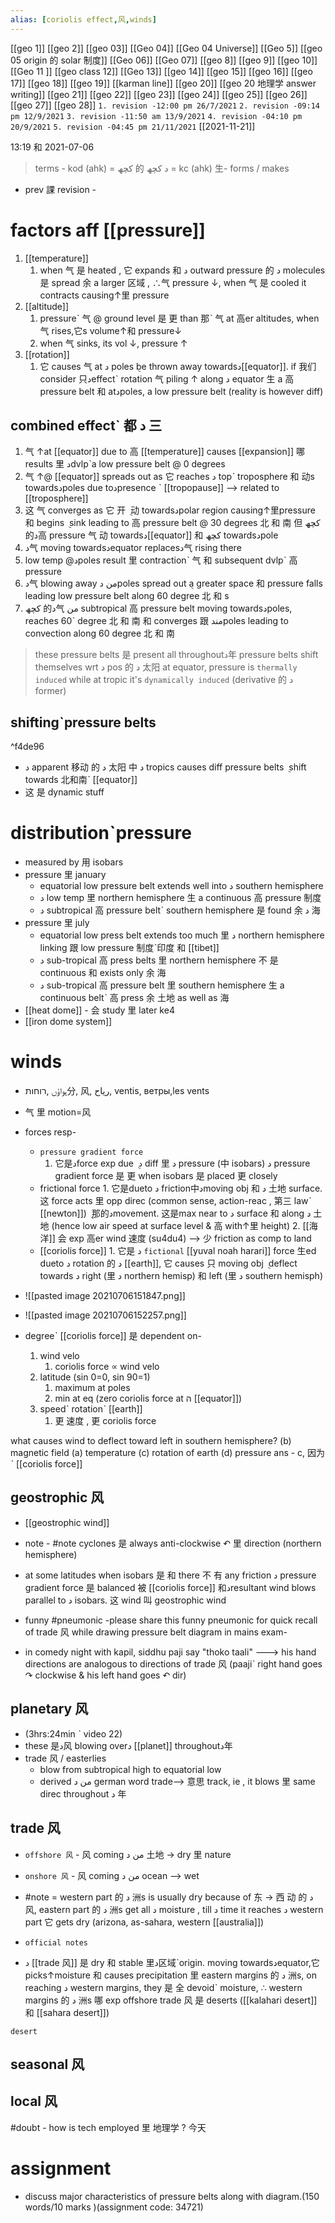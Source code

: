 ```yaml
---
alias: [coriolis effect,风,winds]
---
```

[[geo 1]] [[geo 2]] [[geo 03]] [[Geo 04]] [[Geo 04 Universe]] [[Geo 5]] [[geo 05 origin 的 solar 制度]]
[[Geo 06]] [[Geo 07]] [[geo 8]] [[geo 9]] [[geo 10]]
[[Geo 11 ]] [[geo class 12]] [[Geo 13]] [[geo 14]] [[geo 15]]
[[geo 16]] [[geo 17]] [[geo 18]] [[geo 19]] [[karman line]] [[geo 20]] [[geo 20 地理学 answer writing]]
[[geo 21]] [[geo 22]] [[geo 23]] [[geo 24]] [[geo 25]]
[[geo 26]] [[geo 27]] [[geo 28]]
`1. revision -12:00 pm 26/7/2021`
`2. revision -09:14 pm 12/9/2021`
`3. revision -11:50 am 13/9/2021`
`4. revision -04:10 pm 20/9/2021`
`5. revision -04:45 pm 21/11/2021` [[2021-11-21]]
	
13:19 和 2021-07-06
> terms - kod (ahk)  =  کچھ 的 د 
>  کچھ = kc (ahk)
>  生- forms / makes 

- prev 課 revision -
# factors aff [[pressure]]
1. [[temperature]]
	1. when 气  是 heated , 它 expands 和 د outward pressure 的 د molecules 是 spread 余 a larger 区域 , ∴气 pressure ↓, when 气 是 cooled it contracts causing↑里 pressure
2.  [[altitude]]
	1. pressureˋ 气 @ ground level 是 更 than 那ˋ 气 at 高er altitudes, when 气 rises,它s volume↑和 pressure↓
	2. when 气 sinks, its vol ↓, pressure ↑
3.  [[rotation]]
	1. 它 causes 气 at د poles ݈be thrown away towardsد[[equator]]. if 我们 consider 只دeffectˋ rotation 气 piling ↑ along د equator 生 a 高 pressure belt 和 atدpoles, a low pressure belt (reality is however diff)

## combined effectˋ 都 د 三
1. 气 ↑at [[equator]] due to 高 [[temperature]] causes [[expansion]] 哪 results 里 دdvlpˋa low pressure belt @ 0 degrees
2. 气 ↑@ [[equator]] spreads out as 它 reaches د topˋ troposphere 和 动s towardsدpoles due toدpresence ˋ [[tropopause]] --> related to [[troposphere]]
3. 这 气 converges as  它 开 ݈  动 towardsدpolar region causing↑里pressure 和 begins ݈  sink leading to 高 pressure belt @ 30 degrees 北 和 南 但 کچھ 的د高 pressure 气 动  towardsد[[equator]] 和 کچھ towardsدpole
4. د气 moving towardsدequator replacesد气 rising there
5.  low temp @دpoles result 里 contractionˋ 气 和 subsequent dvlpˋ 高 pressure
6.  د气 blowing away من دpoles spread out ݈a greater space 和 pressure falls leading low pressure belt along 60 degree 北 和 s
7.   کچھ 的د气 من subtropical 高 pressure belt moving towardsدpoles, reaches 60ˋ degree 北 和 南 和 converges 跟 مندpoles leading to convection along 60 degree 北 和 南 

> these pressure belts 是 present all throughoutد年
> pressure belts shift themselves wrt د pos 的 د 太阳
> at equator, pressure is `thermally induced` while at tropic it's `dynamically induced` (derivative 的 د former)

## shiftingˋpressure belts
^f4de96
-  د apparent 移动 的 د 太阳 中 د tropics causes diff pressure belts ݈ shift towards 北和南ˋ [[equator]]
-  这 是 dynamic stuff

# distributionˋpressure
- measured by 用 isobars
- pressure 里 january
	- equatorial low pressure belt extends well into د southern hemisphere
	- د low temp 里 northern hemisphere 生 a continuous 高 pressure 制度
	- د subtropical 高 pressure beltˋ southern hemisphere 是 found 余 د 海
-   pressure 里 july
	- equatorial low press belt extends too much 里 د northern hemisphere linking 跟 low pressure 制度ˋ印度 和 [[tibet]]
	- د sub-tropical 高 press belts 里 northern hemisphere 不 是 continuous 和 exists only 余 海
	- د sub-tropical 高  pressure belt 里 southern hemisphere 生 a continuous beltˋ 高 press 余 土地 as well as 海
- [[heat dome]] - 会 study 里 later ke4
- [[iron dome system]]

# winds
- ہواؤں ,רוחות分, 风, رياح, ventis, ветры,les vents
- 气 里 motion=风
- forces resp-
	- `pressure gradient force`
		1. 它是دforce exp due ݈  د diff 里 د pressure (中 isobars) د pressure gradient force 是 更 when isobars 是 placed 更 closely
	- frictional force
			1.  它是dueto د friction中دmoving obj 和 د 土地 surface. 这 force acts 里 opp direc (common sense, action-reac , 第三 lawˋ [[newton]]) ݈ 那的دmovement. 这是max near to د surface 和 along د 土地 (hence low air speed at surface level & 高 with↑里 height)
			2.  [[海洋]] 会 exp 高er wind 速度 (su4du4) --> 少 friction as comp to land
	-  [[coriolis force]]
			1. 它是 د `fictional` [[yuval noah harari]] force 生ed dueto د rotation 的 د [[earth]], 它 causes 只 moving obj ݈ deflect towards د right (里 د northern hemisp) 和 left (里 د southern hemisph)
- ![[pasted image 20210706151847.png]]
- ![[pasted image 20210706152257.png]]

- degreeˋ [[coriolis force]] 是 dependent on-
	1. wind velo
		1. coriolis force ∝ wind velo
	2. latitude (sin 0=0, sin 90=1)
		1. maximum at poles
		2. min at eq (zero coriolis force at ה [[equator]])
	3. speedˋ rotationˋ [[earth]]
		1. 更 速度 , 更 coriolis force

what causes wind to deflect toward left in southern hemisphere?
(b) magnetic field
(a) temperature
(c) rotation of earth 
(d) pressure
ans - c, 因为ˋ [[coriolis force]]

## geostrophic 风
- [[geostrophic wind]]
- note - #note cyclones 是 always anti-clockwise ↶ 里 direction (northern hemisphere)
- at some latitudes when isobars 是 和 there 不 有 any friction د pressure gradient force 是 balanced 被 [[coriolis force]] 和دresultant wind blows parallel to د isobars. 这 wind 叫 geostrophic wind

- funny #pneumonic -please share this funny pneumonic for quick recall of trade 风 while drawing pressure belt diagram in mains exam-
- in comedy night with kapil, siddhu paji say "thoko taali" ---> his hand directions are analogous to directions of trade 风 (paajiˋ right hand goes ↷ clockwise & his left hand goes ↶ dir)

## planetary 风
- (3hrs:24min ˋ video 22)
- these 是د风 blowing overد [[planet]] throughoutد年
- trade 风 / easterlies
	- blow from subtropical high to equatorial low
	- derived من د german word trade--> 意思 track, ie , it blows 里 same direc throughout د 年

## trade 风
- `offshore 风` - 风 coming من  د 土地  -> dry 里 nature
- `onshore 风` - 风 coming من  د ocean --> wet

- #note = western part 的 د 洲s is usually dry because of 东 -> 西  动 的 د 风, eastern part 的 د 洲s get all د moisture , till د time it reaches د western part 它 gets dry (arizona, as-sahara, western [[australia]])

- `official notes`
-  د [[trade 风]] 是 dry 和 stable 里د区域ˋorigin. moving towardsدequator,它 picks↑moisture 和 causes precipitation 里 eastern margins 的 د 洲s, on reaching د western margins, they 是 全 devoidˋ moisture, ∴ western margins 的 د 洲s 哪 exp offshore trade 风 是 deserts ([[kalahari desert]] 和 [[sahara desert]]) 

```query
desert
```
## seasonal 风
## local 风
#doubt - how is tech employed 里 地理学 ? 今天
# assignment
- discuss major characteristics of pressure belts along with diagram.(150 words/10 marks )(assignment code: 34721)